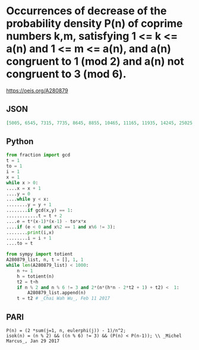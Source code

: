 # Occurrences of decrease of the probability density P\(n\) of coprime numbers k,m, satisfying 1 <\= k <\= a\(n\) and 1 <\= m <\= a\(n\), and a\(n\) congruent to 1 \(mod 2\) and a\(n\) not congruent to 3 \(mod 6\)\.
https://oeis.org/A280879
## JSON
```JSON
[5005, 6545, 7315, 7735, 8645, 8855, 10465, 11165, 11935, 14245, 25025, 32725, 35035, 36575, 38675, 43225, 44275, 45815, 51205, 52325, 54145, 55055, 55825, 59675, 60515, 61985, 65065, 71225, 71995, 73255, 78155, 80465, 83545, 85085, 95095, 97405, 99715]
```
## Python
```Python
from fraction import gcd
t = 1
to = 1
i = 1
x = 1
while x > 0:
....x = x + 1
....y = 0
....while y < x:
........y = y + 1
........if gcd(x,y) == 1:
............t = t + 2
....e = t*(x-1)*(x-1) - to*x*x
....if (e < 0 and x%2 == 1 and x%6 != 3):
........print(i,x)
........i = i + 1
....to = t
```
```Python
from sympy import totient
A280879_list, n, t = [], 1, 1
while len(A280879_list) < 1000:
    n += 1
    h = totient(n)
    t2 = t+h
    if n % 2 and n % 6 != 3 and 2*(n*(h*n - 2*t2 + 1) + t2) <  1:
        A280879_list.append(n)
    t = t2 # _Chai Wah Wu_, Feb 11 2017
```
## PARI
```PARI
P(n) = (2 *sum(j=1, n, eulerphi(j)) - 1)/n^2;
isok(n) = (n % 2) && ((n % 6) != 3) && (P(n) < P(n-1)); \\ _Michel Marcus_, Jan 29 2017
```
